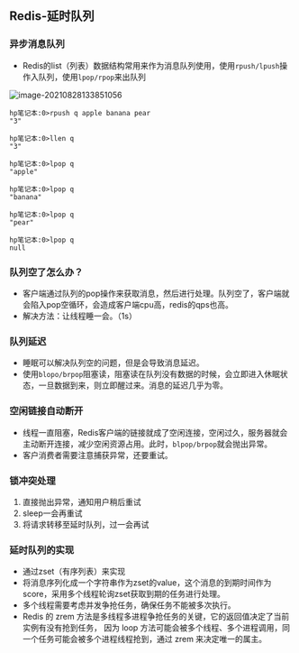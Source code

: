 ## Redis-延时队列

### 异步消息队列

* Redis的list（列表）数据结构常用来作为消息队列使用，使用`rpush/lpush`操作入队列，使用`lpop/rpop`来出队列

![image-20210828133851056](https://cdn.jsdelivr.net/gh/ClareTung/ImageHostingService/img/image-20210828133851056.png)

```
hp笔记本:0>rpush q apple banana pear
"3"

hp笔记本:0>llen q
"3"

hp笔记本:0>lpop q
"apple"

hp笔记本:0>lpop q
"banana"

hp笔记本:0>lpop q
"pear"

hp笔记本:0>lpop q
null
```

### 队列空了怎么办？

* 客户端通过队列的pop操作来获取消息，然后进行处理。队列空了，客户端就会陷入pop空循环，会造成客户端cpu高，redis的qps也高。
* 解决方法：让线程睡一会。（1s）

### 队列延迟

* 睡眠可以解决队列空的问题，但是会导致消息延迟。
* 使用`blopo/brpop`阻塞读，阻塞读在队列没有数据的时候，会立即进入休眠状态，一旦数据到来，则立即醒过来。消息的延迟几乎为零。

### 空闲链接自动断开

* 线程一直阻塞，Redis客户端的链接就成了空闲连接，空闲过久，服务器就会主动断开连接，减少空闲资源占用。此时，`blpop/brpop`就会抛出异常。
* 客户消费者需要注意捕获异常，还要重试。

### 锁冲突处理

1. 直接抛出异常，通知用户稍后重试
2. sleep一会再重试
3. 将请求转移至延时队列，过一会再试

### 延时队列的实现

* 通过zset（有序列表）来实现
* 将消息序列化成一个字符串作为zset的value，这个消息的到期时间作为score，采用多个线程轮询zset获取到期的任务进行处理。
* 多个线程需要考虑并发争抢任务，确保任务不能被多次执行。
* Redis 的 zrem 方法是多线程多进程争抢任务的关键，它的返回值决定了当前实例有没有抢到任务， 因为 loop 方法可能会被多个线程、多个进程调用，同一个任务可能会被多个进程线程抢到，通过 zrem  来决定唯一的属主。






